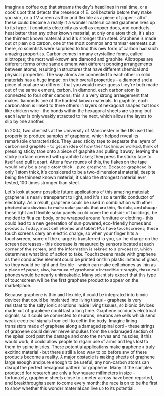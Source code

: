 Imagine a coffee cup that streams the day's headlines in real time, or a cook's pot that detects the presence of E. coli bacteria before they make you sick, or a TV screen as thin and flexible as a piece of paper - all of these could become a reality if a wonder material called graphene lives up to its hype. It conducts electricity as well as copper does, and conducts heat better than any other known material; at only one atom thick, it's also the thinnest known material, and it's stronger than steel. Graphene is made out of plain old carbon, one of the most common and familiar elements out there, so scientists were surprised to find this new form of carbon had such amazing properties. Carbon comes in many crystalline forms, called allotropes; the most well-known are diamond and graphite. Allotropes are different forms of the same element with different bonding arrangements between atoms, resulting in structures that have different chemical and physical properties. The way atoms are connected to each other in solid materials has a huge impact on their overall properties - a diamond and a piece of coal are so different that you would never guess they're both made out of the same element, carbon. In diamond, each carbon atom is connected to four other carbons; this is a very strong arrangement that makes diamonds one of the hardest known materials. In graphite, each carbon atom is linked to three others in layers of hexagonal shapes that look like chicken wire - the bonds within the hexagonal sheets are strong, but each layer is only weakly attracted to the next, which allows the layers to slip by one another.

In 2004, two chemists at the University of Manchester in the UK used this property to produce samples of graphene, which helped reveal its remarkable characteristics. They used sticky tape to separate the layers of carbon and graphite - to get an idea of how their technique worked, think of pressing sticky tape onto a piece of graphite and pulling it away, leaving the sticky surface covered with graphite flakes; then press the sticky tape to itself and pull it apart. After a few rounds of this, the flakes on the tape would only be a single atom thick - pure graphene. Because graphene is only 1 atom thick, it's considered to be a two-dimensional material; despite being the thinnest known material, it's also the strongest material ever tested, 100 times stronger than steel.

Let's look at some possible future applications of this amazing material: graphene is nearly transparent to light, and it's also a terrific conductor of electricity. As a result, graphene could be used in combination with other photovoltaic devices to make solar panels that are thin, flexible, and cheap; these light and flexible solar panels could cover the outside of buildings, be molded to fit a car body, or be wrapped around furniture or clothing - this could lead to a new generation of sun-powered, eco-friendly homes and products. Today, most cell phones and tablet PCs have touchscreens; these touch screens carry an electric charge, so when your finger hits a touchscreen, some of the charge is transferred to you, so the charge on the screen decreases - this decrease is measured by sensors located at each corner of the screen, and the information is related to a processor, which determines what kind of action to take. Touchscreens made with graphene as their conductive element could be printed on thin plastic instead of glass, so they would be light and flexible - which can make cell phones as thin as a piece of paper; also, because of graphene's incredible strength, these cell phones would be nearly unbreakable. Many scientists expect that this type of touchscreen will be the first graphene product to appear on the marketplace.

Because graphene is thin and flexible, it could be integrated into bionic devices that could be implanted into living tissue - graphene is very resistant to the salty ionic solutions inside living tissues, so bionic devices made out of graphene could last a long time. Graphene conducts electrical signals, so it could be connected to neurons; neurons are cells which send weak electrical signals from cell to cell in the body. Imagine lining transistors made of graphene along a damaged spinal cord - these strings of graphene could deliver nerve impulses from the undamaged section of the spinal cord past the damage and onto the nerves and muscles; if this would work, it could allow people to regain use of arms and legs lost to them by spine injuries. These potential applications make graphene a truly exciting material - but there's still a long way to go before any of these products become a reality. A major obstacle is making sheets of graphene large enough and pure enough to be useful; any non-carbon atoms can disrupt the perfect hexagonal pattern for graphene. Many of the samples produced for research are only a few square millimeters in size - fortunately, graphene sheets close to a meter across have been reported, and breakthroughs seem to come every month; the race is on to be the first to show whether this wonder material can live up to its potential.